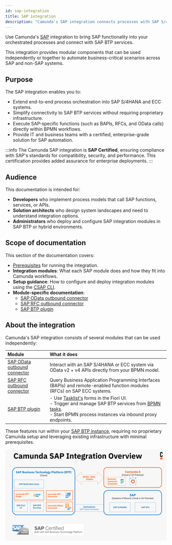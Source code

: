 ```yaml
---
id: sap-integration
title: SAP integration
description: "Camunda's SAP integration connects processes with SAP S/4HANA, ECC, and SAP Business Technology Platform (BTP) services through modular components: the SAP OData connector, RFC outbound connector, and BTP plugin."
---
```


Use Camunda's [SAP](/reference/glossary.md#sap) integration to bring SAP functionality into your orchestrated processes and connect with SAP BTP services.

This integration provides modular components that can be used independently or together to automate business-critical scenarios across SAP and non-SAP systems.

## Purpose

The SAP integration enables you to:

- Extend end-to-end process orchestration into SAP S/4HANA and ECC systems.
- Simplify connectivity to SAP BTP services without requiring proprietary infrastructure.
- Execute SAP-specific functions (such as BAPIs, RFCs, and OData calls) directly within BPMN workflows.
- Provide IT and business teams with a certified, enterprise-grade solution for SAP automation.

:::info
The Camunda SAP integration is **SAP Certified**, ensuring compliance with SAP's standards for compatibility, security, and performance. This certification provides added assurance for enterprise deployments.
:::

## Audience

This documentation is intended for:

- **Developers** who implement process models that call SAP functions, services, or APIs.
- **Solution architects** who design system landscapes and need to understand integration options.
- **Administrators** who deploy and configure SAP integration modules in SAP BTP or hybrid environments.

## Scope of documentation

This section of the documentation covers:

- [Prerequisites](./sap-prerequisites.md) for running the integration.
- **Integration modules**: What each SAP module does and how they fit into Camunda workflows.
- **Setup guidance**: How to configure and deploy integration modules using the [CSAP CLI](./csap-cli.md).
- **Module-specific documentation**:
  - [SAP OData outbound connector](./odata-connector.md)
  - [SAP RFC outbound connector](./rfc-connector.md)
  - [SAP BTP plugin](./btp-plugin.md)

## About the integration

Camunda's SAP integration consists of several modules that can be used independently:

| Module                                               | What it does                                                                                                                                                                                                                                                   |
| :--------------------------------------------------- | :------------------------------------------------------------------------------------------------------------------------------------------------------------------------------------------------------------------------------------------------------------- |
| [SAP OData outbound connector](./odata-connector.md) | Interact with an SAP S/4HANA or ECC system via OData v2 + v4 APIs directly from your BPMN model.                                                                                                                                                               |
| [SAP RFC outbound connector](./rfc-connector.md)     | Query Business Application Programming Interfaces (BAPIs) and remote-enabled function modules (RFCs) on SAP ECC systems.                                                                                                                                       |
| [SAP BTP plugin](./btp-plugin.md)                    | - Use [Tasklist's](/components/tasklist/introduction-to-tasklist.md) forms in the Fiori UI. <br/> - Trigger and manage SAP BTP services from [BPMN tasks](/components/modeler/bpmn/bpmn.md). <br/> - Start BPMN process instances via inbound proxy endpoints. |

These features run within your [SAP BTP instance](https://www.sap.com/products/technology-platform.html), requiring no proprietary Camunda setup and leveraging existing infrastructure with minimal prerequisites.

![SAP integration overview](./img/sap-integration-overview.svg)
